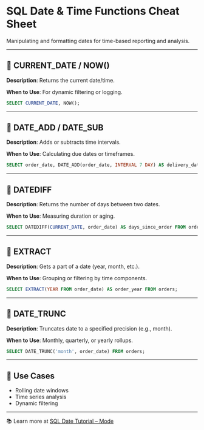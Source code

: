 # SQL Date & Time Functions Cheat Sheet

Manipulating and formatting dates for time-based reporting and analysis.

---

## 🔹 CURRENT_DATE / NOW()

**Description**: Returns the current date/time.

**When to Use**: For dynamic filtering or logging.

```sql
SELECT CURRENT_DATE, NOW();
```

---

## 🔸 DATE_ADD / DATE_SUB

**Description**: Adds or subtracts time intervals.

**When to Use**: Calculating due dates or timeframes.

```sql
SELECT order_date, DATE_ADD(order_date, INTERVAL 7 DAY) AS delivery_date FROM orders;
```

---

## 🔹 DATEDIFF

**Description**: Returns the number of days between two dates.

**When to Use**: Measuring duration or aging.

```sql
SELECT DATEDIFF(CURRENT_DATE, order_date) AS days_since_order FROM orders;
```

---

## 🔸 EXTRACT

**Description**: Gets a part of a date (year, month, etc.).

**When to Use**: Grouping or filtering by time components.

```sql
SELECT EXTRACT(YEAR FROM order_date) AS order_year FROM orders;
```

---

## 🔹 DATE_TRUNC

**Description**: Truncates date to a specified precision (e.g., month).

**When to Use**: Monthly, quarterly, or yearly rollups.

```sql
SELECT DATE_TRUNC('month', order_date) FROM orders;
```

---

## 🧠 Use Cases
- Rolling date windows
- Time series analysis
- Dynamic filtering

---

📚 Learn more at [SQL Date Tutorial – Mode](https://mode.com/sql-tutorial/sql-date-functions/)
